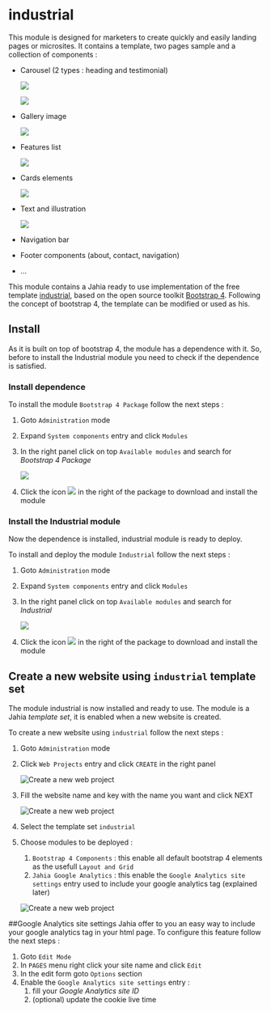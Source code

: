 # industrial

This module is designed for marketers to create quickly and easily landing pages or microsites.
It contains a template, two pages sample and a collection of components :
* Carousel (2 types : heading and testimonial)

    ![](./src/main/resources/images/readme/100_component_carousel.png)
    
    ![](./src/main/resources/images/readme/101_component_carousel.png)
    
* Gallery image

    ![](./src/main/resources/images/readme/102_component_gallery.png)
    
* Features list

    ![](./src/main/resources/images/readme/104_component_features.png)
    
* Cards elements

    ![](./src/main/resources/images/readme/105_component_cards.png)
    
* Text and illustration

    ![](./src/main/resources/images/readme/103_component_text.png)
    
* Navigation bar
* Footer components (about, contact, navigation)
* ...


This module contains a Jahia ready to use implementation of the free template [industrial](https://colorlib.com/wp/template/industrial/), based on the open source toolkit [Bootstrap 4](https://getbootstrap.com/docs/).
Following the concept of bootstrap 4, the template can be modified or used as his.

## Install
As it is built on top of bootstrap 4, the module has a dependence with it. So, before to install the Industrial module you need to check if the dependence is satisfied.

### Install dependence

To install the module `Bootstrap 4 Package` follow the next steps : 
1. Goto `Administration` mode
1. Expand `System components` entry and click `Modules`
1. In the right panel click on top `Available modules` and search for *Bootstrap 4 Package*

    ![](./src/main/resources/images/readme/200_modules_B4.png)
    
1. Click the icon ![](./src/main/resources/images/readme/201_modules_download_icon.png) in the right of the package to download and install the module

### Install the Industrial module

Now the dependence is installed, industrial module is ready to deploy.

To install and deploy the module `Industrial` follow the next steps : 
1. Goto `Administration` mode
1. Expand `System components` entry and click `Modules`
1. In the right panel click on top `Available modules` and search for *Industrial*

    ![](./src/main/resources/images/readme/202_modules_industrial.png)
    
1. Click the icon ![](./src/main/resources/images/readme/201_modules_download_icon.png) in the right of the package to download and install the module

## Create a new website using `industrial` template set

The module industrial is now installed and ready to use. The module is a Jahia *template set*, it is enabled when a new website is created.

To create a new website using `industrial` follow the next steps :
1. Goto `Administration` mode
1. Click `Web Projects` entry and click `CREATE` in the right panel

    ![Create a new web project](./src/main/resources/images/readme/000_create_new_site.png)

1. Fill the website name and key with the name you want and click NEXT

    ![Create a new web project](./src/main/resources/images/readme/001_create_new_site.png)

1. Select the template set `industrial`
1. Choose modules to be deployed :
    1. `Bootstrap 4 Components` : this enable all default bootstrap 4 elements as the usefull `Layout and Grid`
    1. `Jahia Google Analytics` : this enable the `Google Analytics site settings` entry used to include your google analytics tag (explained later)
    
    ![Create a new web project](./src/main/resources/images/readme/002_create_new_site.png)


##Google Analytics site settings
Jahia offer to you an easy way to include your google analytics tag in your html page. To configure this feature follow the next steps :
1. Goto `Edit Mode`
1. In `PAGES` menu right click your site name and click `Edit`
1. In the edit form goto `Options` section
1. Enable the `Google Analytics site settings` entry :
    1. fill your *Google Analytics site ID*
    1. (optional) update the cookie live time
